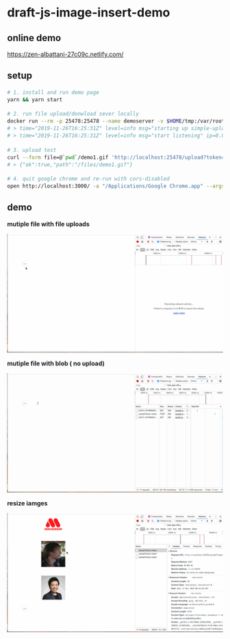 # draft-js-image-insert-demo

## online demo

https://zen-albattani-27c09c.netlify.com/

## setup

```sh
# 1. install and run demo page
yarn && yarn start

# 2. run file upload/donwload sever locally
docker run --rm -p 25478:25478 --name demoserver -v $HOME/tmp:/var/root mayth/simple-upload-server app -token token /var/root
# > time="2019-11-26T16:25:31Z" level=info msg="starting up simple-upload-server"
# > time="2019-11-26T16:25:31Z" level=info msg="start listening" ip=0.0.0.0 port=25478 root=/var/root token=f9403fc5f537b4ab332d upload_limit=5242880

# 3. upload test
curl --form file=@`pwd`/demo1.gif 'http://localhost:25478/upload?token=token'
# > {"ok":true,"path":"/files/demo1.gif"}

# 4. quit google chrome and re-run with cors-disabled
open http://localhost:3000/ -a "/Applications/Google Chrome.app" --args --disable-web-security --user-data-dir
```

## demo

**mutiple file with file uploads**

![img](./demo1.gif)


**mutiple file with blob ( no upload)**

![img](./demo2.gif)


**resize iamges**

![img](./demo3.gif)
